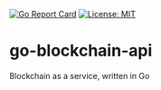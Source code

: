 [![Go Report Card](https://goreportcard.com/badge/github.com/mourtisma/go-blockchain-api)](https://goreportcard.com/report/github.com/mourtisma/go-blockchain-api)
[![License: MIT](https://img.shields.io/badge/License-MIT-yellow.svg)](https://opensource.org/licenses/MIT)

# go-blockchain-api
Blockchain as a service, written in Go
